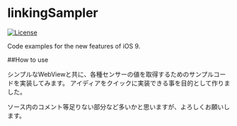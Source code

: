 # linkingSampler

[![License](http://img.shields.io/badge/license-MIT-lightgrey.svg?style=flat
)](http://mit-license.org)


Code examples for the new features of iOS 9.


##How to use

シンプルなWebViewと共に、各種センサーの値を取得するためのサンプルコードを実装してみます。
アイディアをクイックに実装できる事を目的として作りました。

ソース内のコメント等足りない部分など多いかと思いますが、よろしくお願いします。